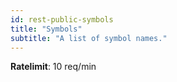 ```yaml
---
id: rest-public-symbols
title: "Symbols"
subtitle: "A list of symbol names."
---
```


**Ratelimit**: 10 req/min
